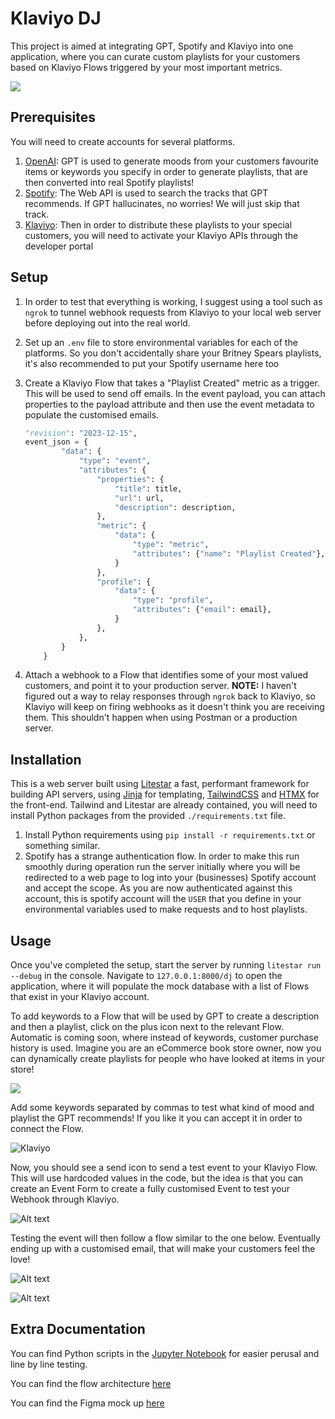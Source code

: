 # Klaviyo DJ

This project is aimed at integrating GPT, Spotify and Klaviyo into one application, where you can curate custom playlists for your customers based on Klaviyo Flows triggered by your most important metrics.

![](dev/klaviyo.png)

## Prerequisites

You will need to create accounts for several platforms.

1. [OpenAI](https://platform.openai.com/): GPT is used to generate moods from your customers favourite items or keywords you specify in order to generate playlists, that are then converted into real Spotify playlists!
2. [Spotify](https://developer.spotify.com/documentation/web-api): The Web API is used to search the tracks that GPT recommends. If GPT hallucinates, no worries! We will just skip that track.
3. [Klaviyo](https://developers.klaviyo.com/en/reference/api_overview): Then in order to distribute these playlists to your special customers, you will need to activate your Klaviyo APIs through the developer portal

## Setup

1. In order to test that everything is working, I suggest using a tool such as `ngrok` to tunnel webhook requests from Klaviyo to your local web server before deploying out into the real world.
2. Set up an `.env` file to store environmental variables for each of the platforms. So you don't accidentally share your Britney Spears playlists, it's also recommended to put your Spotify username here too
3. Create a Klaviyo Flow that takes a "Playlist Created" metric as a trigger. This will be used to send off emails. In the event payload, you can attach properties to the payload attribute and then use the event metadata to populate the customised emails.

    ``` python
    "revision": "2023-12-15",
    event_json = {
            "data": {
                "type": "event",
                "attributes": {
                    "properties": {
                        "title": title,
                        "url": url,
                        "description": description,
                    },
                    "metric": {
                        "data": {
                            "type": "metric",
                            "attributes": {"name": "Playlist Created"},
                        }
                    },
                    "profile": {
                        "data": {
                            "type": "profile",
                            "attributes": {"email": email},
                        }
                    },
                },
            }
        }
    ```

4. Attach a webhook to a Flow that identifies some of your most valued customers, and point it to your production server. __NOTE:__ I haven't figured out a way to relay responses through `ngrok` back to Klaviyo, so Klaviyo will keep on firing webhooks as it doesn't think you are receiving them. This shouldn't happen when using Postman or a production server.

## Installation

This is a web server built using [Litestar](https://litestar.dev/) a fast, performant framework for building API servers, using [Jinja](https://jinja.palletsprojects.com/en/3.0.x/templates/) for templating, [TailwindCSS](https://tailwindcss.com/) and [HTMX](https://htmx.org/) for the front-end. Tailwind and Litestar are already contained, you will need to install Python packages from the provided `./requirements.txt` file.

1. Install Python requirements using `pip install -r requirements.txt` or something similar.
2. Spotify has a strange authentication flow. In order to make this run smoothly during operation run the server initially where you will be redirected to a web page to log into your (businesses) Spotify account and accept the scope. As you are now authenticated against this account, this is spotify account will the `USER` that you define in your environmental variables used to make requests and to host playlists.

## Usage

Once you've completed the setup, start the server by running `litestar run --debug` in the console. Navigate to `127.0.0.1:8000/dj` to open the application, where it will populate the mock database with a list of Flows that exist in your Klaviyo account.

To add keywords to a Flow that will be used by GPT to create a description and then a playlist, click on the plus icon next to the relevant Flow. Automatic is coming soon, where instead of keywords, customer purchase history is used. Imagine you are an eCommerce book store owner, now you can dynamically create playlists for people who have looked at items in your store!

![](dev/add_keyword.png)

Add some keywords separated by commas to test what kind of mood and playlist the GPT recommends! If you like it you can accept it in order to connect the Flow.

![Klaviyo](dev/test_playlist.png)

Now, you should see a send icon to send a test event to your Klaviyo Flow. This will use hardcoded values in the code, but the idea is that you can create an Event Form to create a fully customised Event to test your Webhook through Klaviyo.

![Alt text](dev/test_event.png)

Testing the event will then follow a flow similar to the one below. Eventually ending up with a customised email, that will make your customers feel the love!

![Alt text](dev/event_architecture.png)

![Alt text](dev/email.png)

## Extra Documentation

You can find Python scripts in the [Jupyter Notebook]('./notebooks/klaviyo_client.ipynb') for easier perusal and line by line testing.

You can find the flow architecture [here](https://app.eraser.io/workspace/gTaeQN7Ub0R4l6eG5oUt?origin=share)

You can find the Figma mock up [here](https://www.figma.com/file/2SR0z813DlVqaLcJPhJjEa/Klaviyo-DJ?type=design&node-id=0%3A1&mode=design&t=vo4dKx9SkfOaPJto-1)
